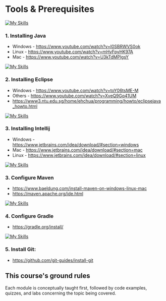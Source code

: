 # Tools & Prerequisites

[![My Skills](https://skillicons.dev/icons?i=java,&theme=light)](https://skillicons.dev)
### 1. Installing Java

- Windows - https://www.youtube.com/watch?v=I0SBRWVS0ok
- Linux - https://www.youtube.com/watch?v=mHvFpyHK97A
- Mac - https://www.youtube.com/watch?v=U3kTdMPlgsY

[![My Skills](https://skillicons.dev/icons?i=eclipse,&theme=light)](https://skillicons.dev)

### 2. Installing Eclipse

- Windows - https://www.youtube.com/watch?v=toY06tsME-M
- Others - https://www.youtube.com/watch?v=XveQ9Gq41UM
- https://www3.ntu.edu.sg/home/ehchua/programming/howto/eclipsejava_howto.html

[![My Skills](https://skillicons.dev/icons?i=idea,&theme=light)](https://skillicons.dev)

### 3. Installing Intellij

- Windows - https://www.jetbrains.com/idea/download/#section=windows
- Mac - https://www.jetbrains.com/idea/download/#section=mac
- Linux - https://www.jetbrains.com/idea/download/#section=linux

[![My Skills](https://skillicons.dev/icons?i=maven,&theme=light)](https://skillicons.dev)
### 3. Configure Maven 
- https://www.baeldung.com/install-maven-on-windows-linux-mac
- https://maven.apache.org/ide.html

[![My Skills](https://skillicons.dev/icons?i=gradle,&theme=light)](https://skillicons.dev)
### 4. Configure Gradle
- https://gradle.org/install/

[![My Skills](https://skillicons.dev/icons?i=git,&theme=light)](https://skillicons.dev)
### 5. Install Git:
- https://github.com/git-guides/install-git


## This course's ground rules

Each module is conceptually taught first, followed by code examples, quizzes, and labs concerning the topic being covered.